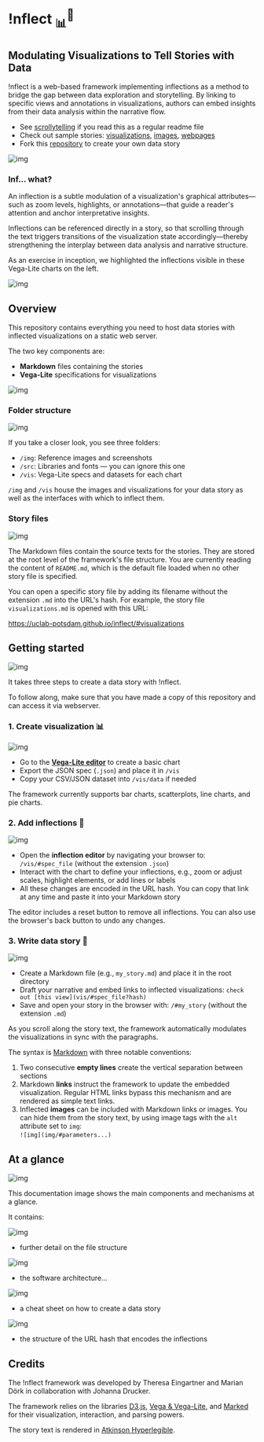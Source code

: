 # !nflect <sub>📊</sub><sup>💬</sup>
## Modulating Visualizations to Tell Stories with Data

!nflect is a web-based framework implementing inflections as a method to bridge the gap between data exploration and storytelling. By linking to specific views and annotations in visualizations, authors can embed insights from their data analysis within the narrative flow. 

- See <a href="https://uclab-potsdam.github.io/inflect/">scrollytelling</a> if you read this as a regular readme file
- Check out sample stories: 
<a href="https://uclab-potsdam.github.io/inflect/#visualizations">visualizations</a>, <a href="https://uclab-potsdam.github.io/inflect/#images">images</a>, <a href="https://uclab-potsdam.github.io/inflect/#webpages">webpages</a>
- Fork this <a href="https://github.com/uclab-potsdam/inflect">repository</a> to create your own data story

![img](img/#-68,-35,1325,1741&ff0000&&&chart_overview.png)


### Inf... what?

An inflection is a subtle modulation of a visualization's graphical attributes—such as zoom levels, highlights, or annotations—that guide a reader's attention and anchor interpretative insights. 

Inflections can be referenced directly in a story, so that scrolling through the text triggers transitions of the visualization state accordingly—thereby strengthening the interplay between data analysis and narrative structure.

As an exercise in inception, we highlighted the inflections visible in these Vega-Lite charts on the left.

![img](img/#-68,-35,1325,1741&00f900&1209,872,984,1017,366,65,637,598,472,1167,623,1576&1156,364,1053,352,1084,330,1051,352,1068,385,1053,348,159,1150,334,1001,329,1001,247,1001,329,1001,337,1072&chart_overview.png)


## Overview

This repository contains everything you need to host data stories with inflected visualizations on a static web server.

The two key components are:

- **Markdown** files containing the stories
- **Vega-Lite** specifications for visualizations

![img](img/#-329,-68,577,542&ff0000&&&folder_structure.png)


### Folder structure

![img](img/#-112,-43,380,315&00f900&27,8,115,132&&folder_structure.png)

If you take a closer look, you see three folders:

- `/img`: Reference images and screenshots
- `/src`: Libraries and fonts — you can ignore this one
- `/vis`: Vega-Lite specs and datasets for each chart

`/img` and `/vis` house the images and visualizations for your data story as well as the interfaces with which to inflect them.


### Story files

![img](img/#-110,119,396,489&00f900&16,312,288,448,18,178,205,223&&folder_structure.png)

The Markdown files contain the source texts for the stories. They are stored at the root level of the framework's file structure. You are currently reading the content of `README.md`, which is the default file loaded when no other story file is specified.

You can open a specific story file by adding its filename without the extension `.md` into the URL's hash. For example, the story file `visualizations.md` is opened with this URL:

<a href="#visualizations">https://uclab-potsdam.github.io/inflect/#visualizations</a>


## Getting started

![img](img/#-282,43,1333,1154&ff0000&&&steps.png)

It takes three steps to create a data story with !nflect.

To follow along, make sure that you have made a copy of this repository and can access it via webserver.


### 1. Create visualization 📊 

![img](img/#6,-54,2067,1336&ff0000&&&vega_editor.png)

- Go to the **<a href="https://vega.github.io/editor/#/examples/vega-lite/bar">Vega-Lite editor</a>** to create a basic chart
- Export the JSON spec (`.json`) and place it in `/vis`
- Copy your CSV/JSON dataset into `/vis/data` if needed

The framework currently supports bar charts, scatterplots, line charts, and pie charts.


### 2. Add inflections 💬

![img](img/#5,158,1907,1109&ff0000&&&inflections_editor.png)

- Open the **inflection editor** by navigating your browser to: `/vis/#spec_file` (without the extension `.json`)
- Interact with the chart to define your inflections, e.g., zoom or adjust scales, highlight elements, or add lines or labels
- All these changes are encoded in the URL hash. You can copy that link at any time and paste it into your Markdown story

The editor includes a reset button to remove all inflections. You can also use the browser's back button to undo any changes.


### 3. Write data story 📄

![img](img/#-41,47,1637,1204&00f900&931,171,1153,232&&scrollytelling.png) 

- Create a Markdown file (e.g., `my_story.md`) and place it in the root directory  
- Draft your narrative and embed links to inflected visualizations: `check out [this view](vis/#spec_file?hash)`
- Save and open your story in the browser with: `/#my_story` (without the extension `.md`)

As you scroll along the story text, the framework automatically modulates the visualizations in sync with the paragraphs.

The syntax is <a href="https://daringfireball.net/projects/markdown/syntax">Markdown</a> with three notable conventions: 

1. Two consecutive **empty lines** create the vertical separation between sections
2. Markdown **links** instruct the framework to update the embedded visualization. 
Regular HTML links bypass this mechanism and are rendered as simple text links.
3. Inflected **images** can be included with Markdown links or images. You can hide them from the story text, by using image tags with the `alt` attribute set to `img`: <br>
`![img](img/#parameters...)`


## At a glance

![img](img/#0,0,3047,8610&ff0000&&&documentation_image.png)

This documentation image shows the main components and mechanisms at a glance.


It contains:

![img](img/#0,0,3047,2375&ff0000&&&documentation_image.png) 
- further detail on the file structure


![img](img/#0,1750,3047,4200&ff0000&&&documentation_image.png) 
- the software architecture...


![img](img/#0,4150,3047,7200&ff0000&&&documentation_image.png) 
- a cheat sheet on how to create a data story


![img](img/#0,7200,3047,9000&ff0000&&&documentation_image.png)
- the structure of the URL hash that encodes the inflections


## Credits

The !nflect framework was developed by Theresa Eingartner and Marian Dörk in collaboration with Johanna Drucker.

The framework relies on the libraries <a href="https://d3js.org">D3.js</a>, <a href="https://vega.github.io">Vega & Vega-Lite</a>, and <a href="https://marked.js.org">Marked</a> for their visualization, interaction, and parsing powers.

The story text is rendered in <a href="https://www.brailleinstitute.org/freefont/">Atkinson Hyperlegible</a>.